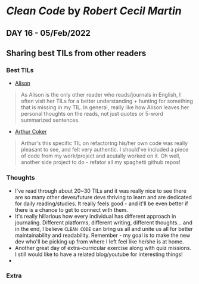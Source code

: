 # *Clean Code* by *Robert Cecil Martin*

## DAY 16 - 05/Feb/2022
## Sharing best TILs from other readers

### Best TILs
- [Alison](https://aliyooncreative.notion.site/TIL-2022-01-27-cf6946a54bff4f64b973597ef1680118)
> As Alison is the only other reader who reads/journals in English, I often visit her TILs for a better understanding + hunting for something that is missing in my TIL. In general, really like how Alison leaves her personal thoughts on the reads, not just quotes or 5-word summarized sentences.
- [Arthur Coker](https://antstudy.tistory.com/365?category=912675)
> Arthur's this specific TIL on refactoring his/her own code was really pleasant to see, and felt very authentic. I should've included a piece of code from my work/project and acutally worked on it. Oh well, another side project to do - refator all my spaghetti github repos!

### Thoughts
- I've read through about 20~30 TILs and it was really nice to see there are so many other deves/future devs thriving to learn and are dedicated for daily reading/studies. It really feels good - and it'll be even better if there is a chance to get to connect with them.
- It's really hillarious how every individual has different approach in journaling. Different platforms, different writing, different thoughts... and in the end, I believe `CLEAN CODE` can bring us all and unite us all for better maintainability and readability. Remember - my goal is to make the new dev who'll be picking up from where I left feel like he/she is at home.
- Another great day of extra-curricular exercise along with quiz missions. I still would like to have a related blog/youtube for interesting things!
- 
### Extra
